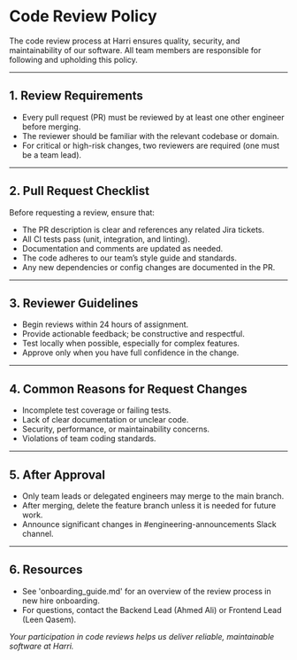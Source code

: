 # Code Review Policy

The code review process at Harri ensures quality, security, and maintainability of our software.
All team members are responsible for following and upholding this policy.

---

## 1. Review Requirements

- Every pull request (PR) must be reviewed by at least one other engineer before merging.
- The reviewer should be familiar with the relevant codebase or domain.
- For critical or high-risk changes, two reviewers are required (one must be a team lead).

---

## 2. Pull Request Checklist

Before requesting a review, ensure that:

- The PR description is clear and references any related Jira tickets.
- All CI tests pass (unit, integration, and linting).
- Documentation and comments are updated as needed.
- The code adheres to our team’s style guide and standards.
- Any new dependencies or config changes are documented in the PR.

---

## 3. Reviewer Guidelines

- Begin reviews within 24 hours of assignment.
- Provide actionable feedback; be constructive and respectful.
- Test locally when possible, especially for complex features.
- Approve only when you have full confidence in the change.

---

## 4. Common Reasons for Request Changes

- Incomplete test coverage or failing tests.
- Lack of clear documentation or unclear code.
- Security, performance, or maintainability concerns.
- Violations of team coding standards.

---

## 5. After Approval

- Only team leads or delegated engineers may merge to the main branch.
- After merging, delete the feature branch unless it is needed for future work.
- Announce significant changes in #engineering-announcements Slack channel.

---

## 6. Resources

- See 'onboarding_guide.md' for an overview of the review process in new hire onboarding.
- For questions, contact the Backend Lead (Ahmed Ali) or Frontend Lead (Leen Qasem).

*Your participation in code reviews helps us deliver reliable, maintainable software at Harri.*

